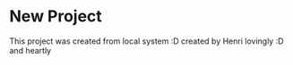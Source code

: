 # New Project

This project was created from local system :D
created by Henri lovingly :D
and heartly